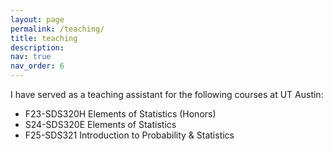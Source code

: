 ```yaml
---
layout: page
permalink: /teaching/
title: teaching
description: 
nav: true
nav_order: 6
---
```


I have served as a teaching assistant for the following courses at UT Austin:

- F23-SDS320H Elements of Statistics (Honors)
- S24-SDS320E Elements of Statistics 
- F25-SDS321 Introduction to Probability & Statistics